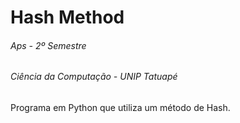 # Hash Method
###### Aps - 2º Semestre
###### Ciência da Computação - UNIP Tatuapé

Programa em Python que utiliza um método de Hash.
